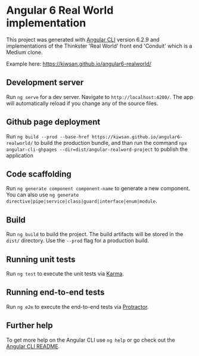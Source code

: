 # Angular 6 Real World implementation

This project was generated with [Angular CLI](https://github.com/angular/angular-cli) version 6.2.9 and implementations of the Thinkster 'Real World' front end 'Conduit' which is a Medium clone.

Example here: https://kiwsan.github.io/angular6-realworld/ 

## Development server

Run `ng serve` for a dev server. Navigate to `http://localhost:4200/`. The app will automatically reload if you change any of the source files.

## Github page deployment

Run `ng build --prod --base-href https://kiwsan.github.io/angular6-realworld/` to build the production bundle, and than run the command `npx angular-cli-ghpages --dir=dist/angular-realword-project` to publish the application

## Code scaffolding

Run `ng generate component component-name` to generate a new component. You can also use `ng generate directive|pipe|service|class|guard|interface|enum|module`.

## Build

Run `ng build` to build the project. The build artifacts will be stored in the `dist/` directory. Use the `--prod` flag for a production build.

## Running unit tests

Run `ng test` to execute the unit tests via [Karma](https://karma-runner.github.io).

## Running end-to-end tests

Run `ng e2e` to execute the end-to-end tests via [Protractor](http://www.protractortest.org/).

## Further help

To get more help on the Angular CLI use `ng help` or go check out the [Angular CLI README](https://github.com/angular/angular-cli/blob/master/README.md).
